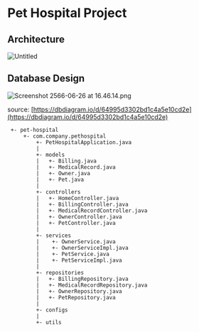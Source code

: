 # Pet Hospital Project

## Architecture

![Untitled](Pet%20Hospital%20Project%209413a8ee4a1b4e0094565600fc8ade62/Untitled.png)

## Database Design

![Screenshot 2566-06-26 at 16.46.14.png](Pet%20Hospital%20Project%209413a8ee4a1b4e0094565600fc8ade62/Screenshot_2566-06-26_at_16.46.14.png)

source: [https://dbdiagram.io/d/64995d3302bd1c4a5e10cd2e](https://dbdiagram.io/d/64995d3302bd1c4a5e10cd2e)

```
 +- pet-hospital
     +- com.company.pethospital
         +- PetHospitalApplication.java
         |
         +- models
         |   +- Billing.java
         |   +- MedicalRecord.java
         |   +- Owner.java
         |   +- Pet.java
         |
         +- controllers
         |   +- HomeController.java
         |   +- BillingController.java
         |   +- MedicalRecordController.java
         |   +- OwnerController.java
         |   +- PetController.java
         |
         +- services
         |    +- OwnerService.java
         |    +- OwnerServiceImpl.java
         |    +- PetService.java
         |    +- PetServiceImpl.java
         |
         +- repositories
         |   +- BillingRepository.java
         |   +- MedicalRecordRepository.java
         |   +- OwnerRepository.java
         |   +- PetRepository.java
         |
         +- configs
         |
         +- utils
```
